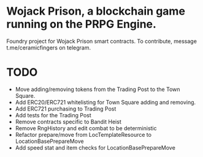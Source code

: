 # Wojack Prison, a blockchain game running on the PRPG Engine.

Foundry project for Wojack Prison smart contracts. To contribute, message t.me/ceramicfingers on telegram.

# TODO

- Move adding/removing tokens from the Trading Post to the Town Square.
- Add ERC20/ERC721 whitelisting for Town Square adding and removing.
- Add ERC721 purchasing to Trading Post
- Add tests for the Trading Post
- Remove contracts specific to Bandit Heist
- Remove RngHistory and edit combat to be deterministic
- Refactor prepare/move from LocTemplateResource to LocationBasePrepareMove
- Add speed stat and item checks for LocationBasePrepareMove
